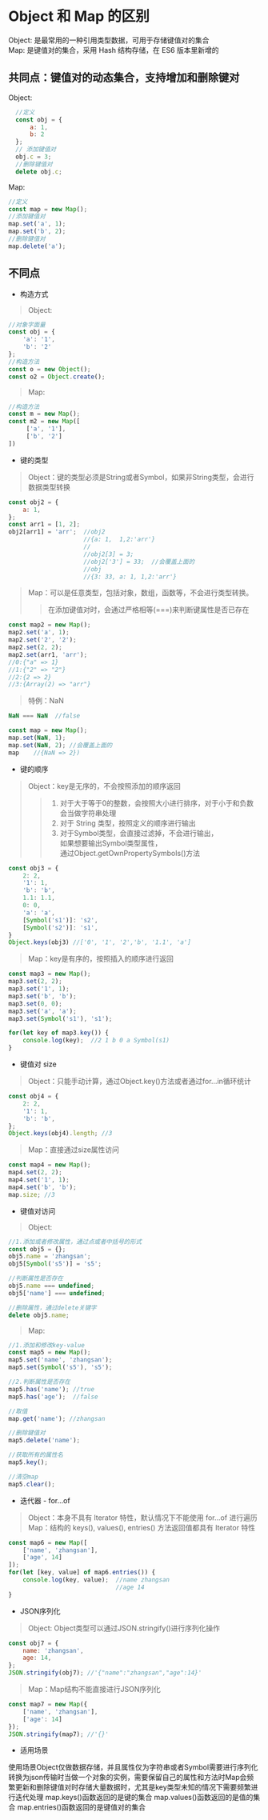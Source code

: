 Object 和 Map 的区别
===================
Object: 是最常用的一种引用类型数据，可用于存储键值对的集合<br/>
Map: 是键值对的集合，采用 Hash 结构存储，在 ES6 版本里新增的<br/>

共同点：键值对的动态集合，支持增加和删除键对<br/>
--------
Object: 

```JavaScript
  //定义
  const obj = {
      a: 1,
      b: 2
  };
  // 添加键值对
  obj.c = 3;
  //删除键值对
  delete obj.c;
```

Map:
```JavaScript
//定义
const map = new Map();
//添加键值对
map.set('a', 1);
map.set('b', 2);
//删除键值对
map.delete('a');
```

不同点
----

* 构造方式<br/>
>Object:

```JavaScript
//对象字面量
const obj = {
    'a': '1',
    'b': '2'
};
//构造方法
const o = new Object();
const o2 = Object.create();
```

>Map:

```JavaScript
//构造方法
const m = new Map();
const m2 = new Map([
     ['a', '1'],
     ['b', '2']   
])
```

* 键的类型<br/>
>Object：键的类型必须是String或者Symbol，如果非String类型，会进行数据类型转换

```JavaScript
const obj2 = {
    a: 1,
};
const arr1 = [1, 2];
obj2[arr1] = 'arr';  //obj2
                     //{a: 1,  1,2:'arr'}
                     //
                     //obj2[3] = 3;
                     //obj2['3'] = 33;  //会覆盖上面的
                     //obj
                     //{3: 33, a: 1, 1,2:'arr'}  
```
                     
>Map：可以是任意类型，包括对象，数组，函数等，不会进行类型转换。<br/>
>>在添加键值对时，会通过严格相等(===)来判断键属性是否已存在

```JavaScript
const map2 = new Map();
map2.set('a', 1);
map2.set('2', '2');
map2.set(2, 2);
map2.set(arr1, 'arr');
//0:{"a" => 1}
//1:{"2" => "2"}
//2:{2 => 2}
//3:{Array(2) => "arr"}
```

>特例：NaN
```JavaScript
NaN === NaN  //false

const map = new Map();
map.set(NaN, 1);
map.set(NaN, 2); //会覆盖上面的
map    //{NaN => 2})
```

* 键的顺序<br/>
>Object：key是无序的，不会按照添加的顺序返回<br/>
>>1. 对于大于等于0的整数，会按照大小进行排序，对于小于和负数会当做字符串处理<br/>
>>2. 对于 String 类型，按照定义的顺序进行输出<br/>
>>3. 对于Symbol类型，会直接过滤掉，不会进行输出，<br/>
>>如果想要输出Symbol类型属性，<br/>
>>通过Object.getOwnPropertySymbols()方法<br/>

```JavaScript
const obj3 = {
    2: 2,
    '1': 1,
    'b': 'b',
    1.1: 1.1,
    0: 0,
    'a': 'a',
    [Symbol('s1')]: 's2',
    [Symbol('s2')]: 's1',
}
Object.keys(obj3) //['0', '1', '2','b', '1.1', 'a']
```

>Map：key是有序的，按照插入的顺序进行返回

```JavaScript
const map3 = new Map();
map3.set(2, 2);
map3.set('1', 1);
map3.set('b', 'b');
map3.set(0, 0);
map3.set('a', 'a');
map3.set(Symbol('s1'), 's1');

for(let key of map3.key()) {
    console.log(key);  //2 1 b 0 a Symbol(s1)
}
```

* 键值对 size<br/>
>Object：只能手动计算，通过Object.key()方法或者通过for...in循环统计
```JavaScript
const obj4 = {
    2: 2,
    '1': 1,
    'b': 'b',
};
Object.keys(obj4).length; //3
```

>Map：直接通过size属性访问
```JavaScript
const map4 = new Map();
map4.set(2, 2);
map4.set('1', 1);
map4.set('b', 'b');
map.size; //3
```

* 键值对访问<br/>
>Object:

```JavaScript
//1.添加或者修改属性，通过点或者中括号的形式
const obj5 = {};
obj5.name = 'zhangsan';
obj5[Symbol('s5')] = 's5';

//判断属性是否存在
obj5.name === undefined;
obj5['name'] === undefined;

//删除属性，通过delete关键字
delete obj5.name;
```

>Map:
```JavaScript
//1.添加和修改key-value
const map5 = new Map();
map5.set('name', 'zhangsan');
map5.set(Symbol('s5'), 's5');

//2.判断属性是否存在
map5.has('name'); //true
map5.has('age');  //false

//取值
map.get('name'); //zhangsan

//删除键值对
map5.delete('name');

//获取所有的属性名
map5.key();

//清空map
map5.clear();
```

* 迭代器 - for...of<br/>
>Object：本身不具有 lterator 特性，默认情况下不能使用 for...of 进行遍历<br/>
>Map：结构的 keys(), values(), entries() 方法返回值都具有 lterator 特性
```JavaScript
const map6 = new Map([
    ['name', 'zhangsan'],
    ['age', 14]
]);
for(let [key, value] of map6.entries()) {
    console.log(key, value);  //name zhangsan
                              //age 14
}
```
* JSON序列化<br/>
>Object: Object类型可以通过JSON.stringify()进行序列化操作
```JavaScript
const obj7 = {
    name: 'zhangsan',
    age: 14,
};
JSON.stringify(obj7); //'{"name":"zhangsan","age":14}'
```
>Map：Map结构不能直接进行JSON序列化
```JavaScript
const map7 = new Map({
    ['name', 'zhangsan'],
    ['age': 14]
});
JSON.stringify(map7); //'{}'
```
* 适用场景

使用场景Object仅做数据存储，并且属性仅为字符串或者Symbol需要进行序列化转换为json传输时当做一个对象的实例，需要保留自己的属性和方法时Map会频繁更新和删除键值对时存储大量数据时，尤其是key类型未知的情况下需要频繁进行迭代处理
map.keys()函数返回的是键的集合
map.values()函数返回的是值的集合
map.entries()函数返回的是键值对的集合

